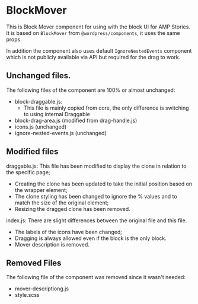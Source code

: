 BlockMover
============

This is Block Mover component for using with the block UI for AMP Stories.
It is based on `BlockMover` from `@wordpress/components`, it uses the same props.

In addition the component also uses default `IgnoreNestedEvents` component which is not publicly available via API but required for the drag to work.

## Unchanged files.

The following files of the component are 100% or almost unchanged:
- block-draggable.js:
  - This file is mainly copied from core, the only difference is switching to using internal Draggable
- block-drag-area.js (modified from drag-handle.js)
- icons.js (unchanged)
- ignore-nested-events.js (unchanged)

## Modified files
draggable.js: This file has been modified to display the clone in relation to the specific page;
- Creating the clone has been updated to take the initial position based on the wrapper element;
- The clone styling has been changed to ignore the % values and to match the size of the original element;
- Resizing the dragged clone has been removed.

index.js: There are slight differences between the original file and this file.
- The labels of the icons have been changed;
- Dragging is always allowed even if the block is the only block.
- Mover description is removed.


## Removed Files
The following file of the component was removed since it wasn't needed:
- mover-descriptiong.js
- style.scss
